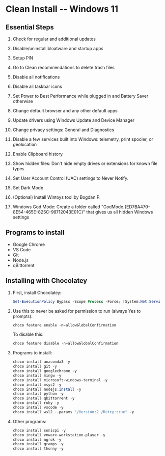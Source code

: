 # Clean Install -- Windows 11

## Essential Steps

1. Check for regular and additional updates

2. Disable/uninstall bloatware and startup apps

3. Setup PIN

4. Go to Clean recommendations to delete trash files

5. Disable all notifications

6. Disable all taskbar icons

7. Set Power to Best Performance while plugged in and Battery Saver otherwise

8. Change default browser and any other default apps

9. Update drivers using Windows Update and Device Manager

10. Change privacy settings: General and Diagnostics

11. Disable a few services built into Windows: telemetry, print spooler, or geolocation

12. Enable Clipboard history

13. Show hidden files: Don't hide empty drives or extensions for known file types.

14. Set User Account Control (UAC) settings to Never Notify.

15. Set Dark Mode

16. (Optional) Install Wintoys tool by Bogdan P.

17. Windows God Mode: Create a folder called "GodMode.{ED7BA470-8E54-465E-825C-99712043E01C}" that gives us all hidden Windows settings

## Programs to install

- Google Chrome
- VS Code
- Git
- Node.js
- qBittorrent

## Installing with Chocolatey

1. First, install Chocolatey:

   ```powershell
   Set-ExecutionPolicy Bypass -Scope Process -Force; [System.Net.ServicePointManager]::SecurityProtocol = [System.Net.ServicePointManager]::SecurityProtocol -bor 3072; iex ((New-Object System.Net.WebClient).DownloadString('https://community.chocolatey.org/install.ps1'))
   ```

2. Use this to never be asked for permission to run (always Yes to prompts):

   ```powershell
   choco feature enable -n=allowGlobalConfirmation
   ```

   To disable this:

   ```powershell
   choco feature disable -n=allowGlobalConfirmation
   ```

3. Programs to install:

   ```powershell
   choco install anaconda3 -y
   choco install git -y
   choco install googlechrome -y
   choco install mingw -y
   choco install microsoft-windows-terminal -y
   choco install msys2 -y
   choco install nodejs.install -y
   choco install python -y
   choco install qbittorrent -y
   choco install ruby -y
   choco install vscode -y
   choco install wsl2 --params "/Version:2 /Retry:true" -y
   ```

4. Other programs:

   ```powershell
   choco install sonicpi -y
   choco install vmware-workstation-player -y
   choco install ngrok -y
   choco install gramps -y
   choco install thonny -y
   ```
   